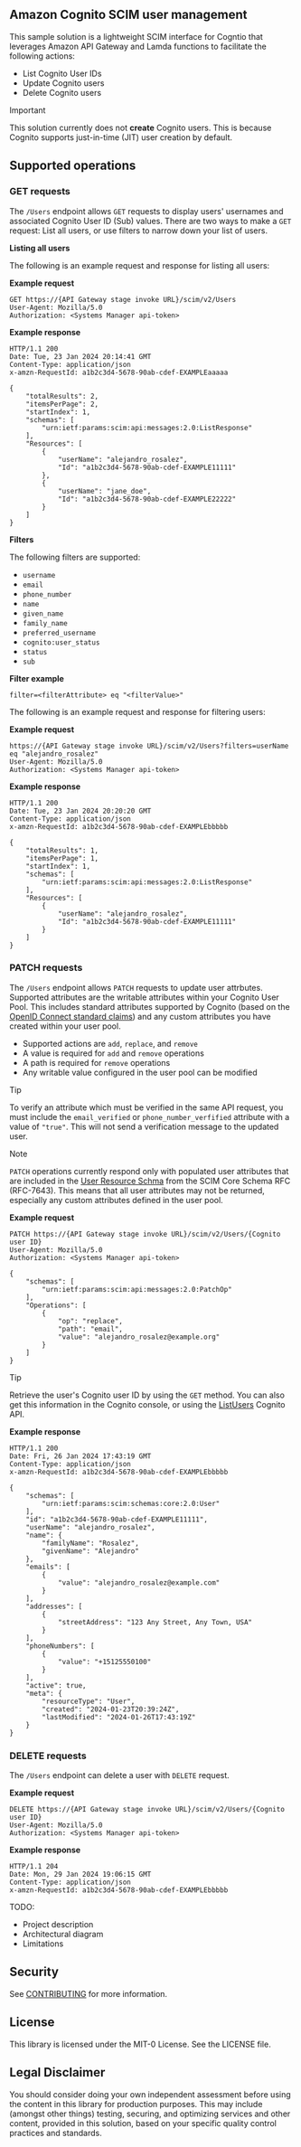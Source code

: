 ## Amazon Cognito SCIM user management

This sample solution is a lightweight SCIM interface for Cogntio that leverages Amazon API Gateway and Lamda functions to facilitate the following actions: 
- List Cognito User IDs
- Update Cognito users
- Delete Cognito users

>[!IMPORTANT]
> This solution currently does not **create** Cognito users. This is because Cognito supports just-in-time (JIT) user creation by default.

## Supported operations

### GET requests

The `/Users` endpoint allows `GET` requests to display users' usernames and associated Cognito User ID (Sub) values. There are two ways to make a `GET` request: List all users, or use filters to narrow down your list of users.

**Listing all users**

The following is an example request and response for listing all users:

**Example request**
```
GET https://{API Gateway stage invoke URL}/scim/v2/Users
User-Agent: Mozilla/5.0
Authorization: <Systems Manager api-token>
```
**Example response**
```
HTTP/1.1 200 
Date: Tue, 23 Jan 2024 20:14:41 GMT
Content-Type: application/json
x-amzn-RequestId: a1b2c3d4-5678-90ab-cdef-EXAMPLEaaaaa

{
    "totalResults": 2,
    "itemsPerPage": 2,
    "startIndex": 1,
    "schemas": [
        "urn:ietf:params:scim:api:messages:2.0:ListResponse"
    ],
    "Resources": [
        {
            "userName": "alejandro_rosalez",
            "Id": "a1b2c3d4-5678-90ab-cdef-EXAMPLE11111"
        },
        {
            "userName": "jane_doe",
            "Id": "a1b2c3d4-5678-90ab-cdef-EXAMPLE22222"
        }
    ]
}
```

**Filters**

The following filters are supported:
- `username`
- `email`
- `phone_number` 
- `name`
- `given_name`
- `family_name`
- `preferred_username` 
- `cognito:user_status` 
- `status` 
- `sub`

**Filter example**

`filter=<filterAttribute> eq "<filterValue>"`

The following is an example request and response for filtering users:

**Example request**
```
https://{API Gateway stage invoke URL}/scim/v2/Users?filters=userName eq "alejandro_rosalez"
User-Agent: Mozilla/5.0
Authorization: <Systems Manager api-token>
```
**Example response**
```
HTTP/1.1 200 
Date: Tue, 23 Jan 2024 20:20:20 GMT
Content-Type: application/json
x-amzn-RequestId: a1b2c3d4-5678-90ab-cdef-EXAMPLEbbbbb

{
    "totalResults": 1,
    "itemsPerPage": 1,
    "startIndex": 1,
    "schemas": [
        "urn:ietf:params:scim:api:messages:2.0:ListResponse"
    ],
    "Resources": [
        {
            "userName": "alejandro_rosalez",
            "Id": "a1b2c3d4-5678-90ab-cdef-EXAMPLE11111"
        }
    ]
}
```

### PATCH requests

The `/Users` endpoint allows `PATCH` requests to update user attrbutes. Supported attributes are the writable attributes within your Cognito User Pool. This includes standard attributes supported by Cognito (based on the [OpenID Connect standard claims](https://openid.net/specs/openid-connect-core-1_0.html#StandardClaims)) and any custom attributes you have created within your user pool.

- Supported actions are `add`, `replace`, and `remove`
- A value is required for `add` and `remove` operations
- A path is required for `remove` operations
- Any writable value configured in the user pool can be modified 

>[!TIP]
> To verify an attribute which must be verified in the same API request, you must include the `email_verified` or `phone_number_verfified` attribute with a value of `"true"`. This will not send a verification message to the updated user.

>[!NOTE]
>`PATCH` operations currently respond only with populated user attributes that are included in the [User Resource Schma](https://datatracker.ietf.org/doc/html/rfc7643#section-4.1) from the SCIM Core Schema RFC (RFC-7643). This means that all user attributes may not be returned, especially any custom attributes defined in the user pool.

**Example request**
```
PATCH https://{API Gateway stage invoke URL}/scim/v2/Users/{Cognito user ID}
User-Agent: Mozilla/5.0
Authorization: <Systems Manager api-token>

{
    "schemas": [
        "urn:ietf:params:scim:api:messages:2.0:PatchOp"
    ],
    "Operations": [
        {
            "op": "replace",
            "path": "email",
            "value": "alejandro_rosalez@example.org"
        }
    ]
}
```
>[!TIP]
> Retrieve the user's Cognito user ID by using the `GET` method. You can also get this information in the Cognito console, or using the [ListUsers](https://docs.aws.amazon.com/cognito-user-identity-pools/latest/APIReference/API_ListUsers.html) Cognito API.

**Example response**
```
HTTP/1.1 200 
Date: Fri, 26 Jan 2024 17:43:19 GMT
Content-Type: application/json
x-amzn-RequestId: a1b2c3d4-5678-90ab-cdef-EXAMPLEbbbbb

{
    "schemas": [
        "urn:ietf:params:scim:schemas:core:2.0:User"
    ],
    "id": "a1b2c3d4-5678-90ab-cdef-EXAMPLE11111",
    "userName": "alejandro_rosalez",
    "name": {
        "familyName": "Rosalez",
        "givenName": "Alejandro"
    },
    "emails": [
        {
            "value": "alejandro_rosalez@example.com"
        }
    ],
    "addresses": [
        {
            "streetAddress": "123 Any Street, Any Town, USA"
        }
    ],
    "phoneNumbers": [
        {
            "value": "+15125550100"
        }
    ],
    "active": true,
    "meta": {
        "resourceType": "User",
        "created": "2024-01-23T20:39:24Z",
        "lastModified": "2024-01-26T17:43:19Z"
    }
}
```

### DELETE requests

The `/Users` endpoint can delete a user with `DELETE` request.

**Example request**
```
DELETE https://{API Gateway stage invoke URL}/scim/v2/Users/{Cognito user ID}
User-Agent: Mozilla/5.0
Authorization: <Systems Manager api-token>
```

**Example response**
```
HTTP/1.1 204 
Date: Mon, 29 Jan 2024 19:06:15 GMT
Content-Type: application/json
x-amzn-RequestId: a1b2c3d4-5678-90ab-cdef-EXAMPLEbbbbb
```

TODO: 
- Project description
- Architectural diagram
- Limitations

## Security

See [CONTRIBUTING](CONTRIBUTING.md#security-issue-notifications) for more information.

## License

This library is licensed under the MIT-0 License. See the LICENSE file.

## Legal Disclaimer

You should consider doing your own independent assessment before using the content in this library for production purposes. This may include (amongst other things) testing, securing, and optimizing services and other content, provided in this solution, based on your specific quality control practices and standards.